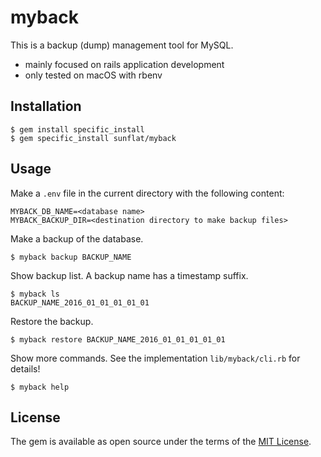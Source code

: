 # myback

This is a backup (dump) management tool for MySQL.

- mainly focused on rails application development
- only tested on macOS with rbenv

## Installation

```
$ gem install specific_install
$ gem specific_install sunflat/myback
```

## Usage

Make a `.env` file in the current directory with the following content:

```
MYBACK_DB_NAME=<database name>
MYBACK_BACKUP_DIR=<destination directory to make backup files>
```

Make a backup of the database.

```
$ myback backup BACKUP_NAME
```

Show backup list. A backup name has a timestamp suffix.

```
$ myback ls
BACKUP_NAME_2016_01_01_01_01_01
```

Restore the backup.

```
$ myback restore BACKUP_NAME_2016_01_01_01_01_01
```

Show more commands. See the implementation `lib/myback/cli.rb` for details!

```
$ myback help
```

## License

The gem is available as open source under the terms of the [MIT License](http://opensource.org/licenses/MIT).
